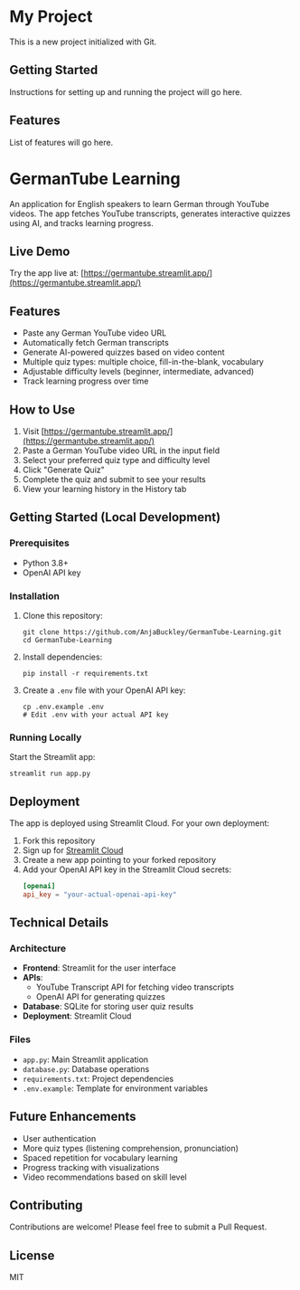 # My Project

This is a new project initialized with Git.

## Getting Started

Instructions for setting up and running the project will go here.

## Features

List of features will go here.

# GermanTube Learning

An application for English speakers to learn German through YouTube videos. The app fetches YouTube transcripts, generates interactive quizzes using AI, and tracks learning progress.

## Live Demo

Try the app live at: [https://germantube.streamlit.app/](https://germantube.streamlit.app/)

## Features

- Paste any German YouTube video URL
- Automatically fetch German transcripts
- Generate AI-powered quizzes based on video content
- Multiple quiz types: multiple choice, fill-in-the-blank, vocabulary
- Adjustable difficulty levels (beginner, intermediate, advanced)
- Track learning progress over time

## How to Use

1. Visit [https://germantube.streamlit.app/](https://germantube.streamlit.app/)
2. Paste a German YouTube video URL in the input field
3. Select your preferred quiz type and difficulty level
4. Click "Generate Quiz"
5. Complete the quiz and submit to see your results
6. View your learning history in the History tab

## Getting Started (Local Development)

### Prerequisites

- Python 3.8+
- OpenAI API key

### Installation

1. Clone this repository:
   ```
   git clone https://github.com/AnjaBuckley/GermanTube-Learning.git
   cd GermanTube-Learning
   ```

2. Install dependencies:
   ```
   pip install -r requirements.txt
   ```

3. Create a `.env` file with your OpenAI API key:
   ```
   cp .env.example .env
   # Edit .env with your actual API key
   ```

### Running Locally

Start the Streamlit app:
```
streamlit run app.py
```

## Deployment

The app is deployed using Streamlit Cloud. For your own deployment:

1. Fork this repository
2. Sign up for [Streamlit Cloud](https://streamlit.io/cloud)
3. Create a new app pointing to your forked repository
4. Add your OpenAI API key in the Streamlit Cloud secrets:
   ```toml
   [openai]
   api_key = "your-actual-openai-api-key"
   ```

## Technical Details

### Architecture

- **Frontend**: Streamlit for the user interface
- **APIs**: 
  - YouTube Transcript API for fetching video transcripts
  - OpenAI API for generating quizzes
- **Database**: SQLite for storing user quiz results
- **Deployment**: Streamlit Cloud

### Files

- `app.py`: Main Streamlit application
- `database.py`: Database operations
- `requirements.txt`: Project dependencies
- `.env.example`: Template for environment variables

## Future Enhancements

- User authentication
- More quiz types (listening comprehension, pronunciation)
- Spaced repetition for vocabulary learning
- Progress tracking with visualizations
- Video recommendations based on skill level

## Contributing

Contributions are welcome! Please feel free to submit a Pull Request.

## License

MIT 